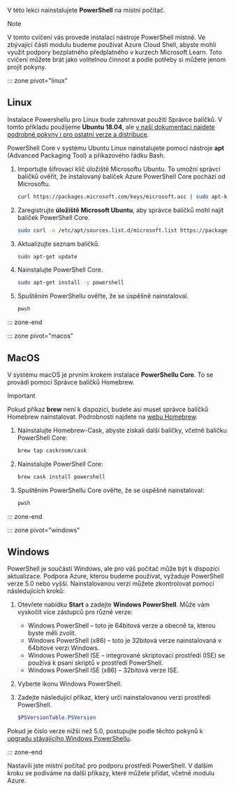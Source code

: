 V této lekci nainstalujete **PowerShell** na místní počítač.

> [!NOTE]
> V tomto cvičení vás provede instalací nástroje PowerShell místně. Ve zbývající části modulu budeme používat Azure Cloud Shell, abyste mohli využít podpory bezplatného předplatného v kurzech Microsoft Learn. Toto cvičení můžete brát jako volitelnou činnost a podle potřeby si můžete jenom projít pokyny.

::: zone pivot="linux"

## <a name="linux"></a>Linux

Instalace Powershellu pro Linux bude zahrnovat použití Správce balíčků. V tomto příkladu použijeme **Ubuntu 18.04**, ale [v naší dokumentaci najdete podrobné pokyny i pro ostatní verze a distribuce](https://docs.microsoft.com/powershell/scripting/setup/installing-powershell-core-on-linux).

PowerShell Core v systému Ubuntu Linux nainstalujete pomocí nástroje **apt** (Advanced Packaging Tool) a příkazového řádku Bash. 

1. Importujte šifrovací klíč úložiště Microsoftu Ubuntu. To umožní správci balíčků ověřit, že instalovaný balíček Azure PowerShell Core pochází od Microsoftu.

    ```bash
    curl https://packages.microsoft.com/keys/microsoft.asc | sudo apt-key add -
    ```

1. Zaregistrujte **úložiště Microsoft Ubuntu**, aby správce balíčků mohl najít balíček PowerShell Core.

    ```bash
    sudo curl -o /etc/apt/sources.list.d/microsoft.list https://packages.microsoft.com/config/ubuntu/18.04/prod.list
    ```

1. Aktualizujte seznam balíčků.

    ```bash
    sudo apt-get update
    ```

1. Nainstalujte PowerShell Core.

    ```bash
    sudo apt-get install -y powershell
    ```

1. Spuštěním PowerShellu ověřte, že se úspěšně nainstaloval.

    ```bash
    pwsh
    ```
::: zone-end

::: zone pivot="macos"

## <a name="macos"></a>MacOS

V systému macOS je prvním krokem instalace **PowerShellu Core**. To se provádí pomocí Správce balíčků Homebrew.

> [!IMPORTANT]
> Pokud příkaz **brew** není k dispozici, budete asi muset správce balíčků Homebrew nainstalovat. Podrobnosti najdete na [webu Homebrew](https://brew.sh/).

1. Nainstalujte Homebrew-Cask, abyste získali další balíčky, včetně balíčku PowerShell Core:

    ```bash
    brew tap caskroom/cask
    ```

1. Nainstalujte PowerShell Core:

    ```bash
    brew cask install powershell
    ```

1. Spuštěním PowerShellu Core ověřte, že se úspěšně nainstaloval:

    ```bash
    pwsh
    ```

::: zone-end

::: zone pivot="windows"

## <a name="windows"></a>Windows
PowerShell je součástí Windows, ale pro váš počítač může být k dispozici aktualizace. Podpora Azure, kterou budeme používat, vyžaduje PowerShell verze 5.0 nebo vyšší. Nainstalovanou verzi můžete zkontrolovat pomocí následujících kroků:

1. Otevřete nabídku **Start** a zadejte **Windows PowerShell**. Může vám vyskočit více zástupců pro různé verze:
    - Windows PowerShell – toto je 64bitová verze a obecně ta, kterou byste měli zvolit.
    - Windows PowerShell (x86) – toto je 32bitová verze nainstalovaná v 64bitové verzi Windows.
    - Windows PowerShell ISE – integrované skriptovací prostředí (ISE) se používá k psaní skriptů v prostředí PowerShell. 
    - Windows PowerShell ISE (x86) – 32bitová verze ISE.

1. Vyberte ikonu Windows PowerShell.

1. Zadejte následující příkaz, který určí nainstalovanou verzi prostředí PowerShell.

    ```powershell
    $PSVersionTable.PSVersion
    ```
    
Pokud je číslo verze nižší než 5.0, postupujte podle těchto pokynů k [upgradu stávajícího Windows PowerShellu](https://docs.microsoft.com/powershell/scripting/setup/installing-windows-powershell?view=powershell-6#upgrading-existing-windows-powershell).

::: zone-end

Nastavili jste místní počítač pro podporu prostředí PowerShell. V dalším kroku se podíváme na další příkazy, které můžete přidat, včetně modulu Azure.
